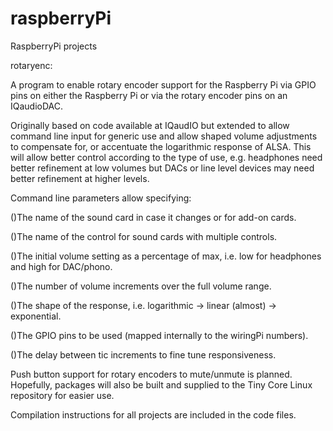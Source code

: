 # raspberryPi
RaspberryPi projects

rotaryenc:

A program to enable rotary encoder support for the Raspberry Pi via GPIO pins on either the Raspberry Pi 
or via the rotary encoder pins on an IQaudioDAC. 

Originally based on code available at IQaudIO but extended to allow command line input for generic use and allow shaped volume adjustments to compensate for, or accentuate the logarithmic response of ALSA. This will allow better control according to the type of use, e.g. headphones need better refinement at low volumes but DACs or line level devices may need better refinement at higher levels.

Command line parameters allow specifying:

()The name of the sound card in case it changes or for add-on cards.

()The name of the control for sound cards with multiple controls.

()The initial volume setting as a percentage of max, i.e. low for headphones and high for DAC/phono.

()The number of volume increments over the full volume range.

()The shape of the response, i.e. logarithmic -> linear (almost) -> exponential.

()The GPIO pins to be used (mapped internally to the wiringPi numbers).

()The delay between tic increments to fine tune responsiveness.

Push button support for rotary encoders to mute/unmute is planned.
Hopefully, packages will also be built and supplied to the Tiny Core Linux repository for easier use.

Compilation instructions for all projects are included in the code files.

